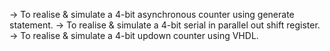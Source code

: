 ->  To realise & simulate a 4-bit asynchronous counter using generate statement.
->  To realise & simulate a 4-bit serial in parallel out shift register.
->  To realise & simulate a 4-bit updown counter using VHDL.